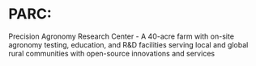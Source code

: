 # PARC:
Precision Agronomy Research Center - A 40-acre farm with on-site agronomy testing, education, and R&amp;D facilities serving local and global rural communities with open-source innovations and services
